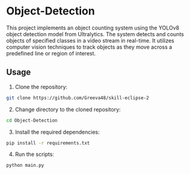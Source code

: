 # Object-Detection
This project implements an object counting system using the YOLOv8 object detection model from Ultralytics. The system detects and counts objects of specified classes in a video stream in real-time. It utilizes computer vision techniques to track objects as they move across a predefined line or region of interest.

## Usage

1. Clone the repository:
```bash
git clone https://github.com/Greeva48/skill-eclipse-2
```
2. Change directory to the cloned repository:
```bash
cd Object-Detection
```
3. Install the required dependencies:
```bash
pip install -r requirements.txt
```
4. Run the scripts:
```bash
python main.py
```
